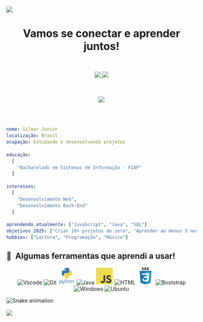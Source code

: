 <img align="center" dir="auto" src="https://capsule-render.vercel.app/api?type=waving&height=180&text=Bem-vindo!%20✨&textBg=false&fontColor=FFFFFF&fontAlign=50&animation=fadeIn"/>
<h1 align="center" tabindex="-1" class="heading-element" dir="auto">
  Vamos se conectar e aprender juntos!
</h1>
<br/>
<p align="center" dir="auto">
<a href="https://www.linkedin.com/in/gilmar-junior-b392292b6/" rel="nofollow">
  <img height="50" src="https://user-images.githubusercontent.com/46517096/166973395-19676cd8-f8ec-4abf-83ff-da8243505b82.png" style="max-width: 100%;">
</a>
<a href="https://www.instagram.com/gilmarzin_/" rel="nofollow">
  <img height="50" src="https://user-images.githubusercontent.com/46517096/166974368-9798f39f-1f46-499c-b14e-81f0a3f83a06.png" style="max-width: 100%;">
</a>
</p>
<br/>
<p align="center" dir="auto">
<img align="center" dir="auto" src="https://media2.giphy.com/media/v1.Y2lkPTc5MGI3NjExZTZ6OXQ2NmV3dHJ4eXhmMTc3dzNsd2pwcjhvdmNjNmkzbTg2dGczbyZlcD12MV9pbnRlcm5hbF9naWZfYnlfaWQmY3Q9Zw/zOvBKUUEERdNm/giphy.gif"/>
</p>
<br/>
<br/>

```yaml
nome: Gilmar Junior
localização: Brasil
ocupação: Estudando e desenvolvendo projetos

educação:
  [
    "Bacharelado em Sistemas de Informação - FIAP"
  ]

interesses:
  [
    "Desenvolvimento Web",
    "Desenvolvimento Back-End"
  ]

aprendendo_atualmente: ["JavaScript", "Java", "SQL"]
objetivos_2025: ["Criar 10+ projetos do zero", "Aprender ao menos 3 novas tecnologias"]
hobbies: ["Leitura", "Programação", "Música"]
```

<h2> 🚀 &nbsp;Algumas ferramentas que aprendi a usar!</h2>
<p align="center">
<img src="https://camo.githubusercontent.com/f39f203ca1defeb47e3505ef9044d3303c038c60de7e67f6c229992602e59128/68747470733a2f2f63646e2e6a7364656c6976722e6e65742f67682f64657669636f6e732f64657669636f6e2f69636f6e732f7673636f64652f7673636f64652d6f726967696e616c2e737667" alt="Vscode" width="45" height="45"/>
<img src="https://cdn3.iconfinder.com/data/icons/social-media-2169/24/social_media_social_media_logo_git-256.png" alt="Git" width="45" height="45"/>
<img src="https://raw.githubusercontent.com/devicons/devicon/master/icons/python/python-original-wordmark.svg" alt="Python" width="45" height="45"/>
<img src="https://cdn4.iconfinder.com/data/icons/logos-and-brands/512/181_Java_logo_logos-256.png" alt="Java" width="45" height="45"/>
<img src="https://raw.githubusercontent.com/devicons/devicon/master/icons/javascript/javascript-original.svg" alt="Javascript" width="45" height="45"/>
<img src="https://camo.githubusercontent.com/6647554cf19482c32acc6a6a3b8bd68b845fafabd474595e7e92dead3075c3ea/68747470733a2f2f63646e2e6a7364656c6976722e6e65742f67682f64657669636f6e732f64657669636f6e2f69636f6e732f68746d6c352f68746d6c352d6f726967696e616c2e737667" alt="HTML" width="45" height="45"/>
<img src="https://raw.githubusercontent.com/devicons/devicon/master/icons/css3/css3-original-wordmark.svg" alt="CSS" width="45" height="45"/>
<img src="https://camo.githubusercontent.com/b2ddff690e2f9a813be2162d704aace70a00e5014e52b500481acec796829734/68747470733a2f2f63646e2e6a7364656c6976722e6e65742f67682f64657669636f6e732f64657669636f6e406c61746573742f69636f6e732f626f6f7473747261702f626f6f7473747261702d6f726967696e616c2d776f72646d61726b2e737667" alt="Bootstrap" width="45" height="45"/>
<img src="https://cdn2.iconfinder.com/data/icons/social-icons-33/128/Windows_Phone-256.png" alt="Windows" width="45" height="45"/>
<img src="https://camo.githubusercontent.com/f91287c9aac55623bc37ceb651ac35b7efb56e422019a3bb59328328a09edf9f/68747470733a2f2f63646e2e6a7364656c6976722e6e65742f67682f64657669636f6e732f64657669636f6e2f69636f6e732f6c696e75782f6c696e75782d6f726967696e616c2e737667" alt="Ubuntu" width="45" height="45"/>
</p>

![Snake animation](https://github.com/gilmarmourajr/gilmarmourajr/blob/output/github-contribution-grid-snake.svg)

<img align="center" dir="auto" src="https://capsule-render.vercel.app/api?type=waving&height=100&textBg=false&fontColor=FFFFFF&fontAlign=50&animation=fadeIn&reversal=false&section=footer"/>
